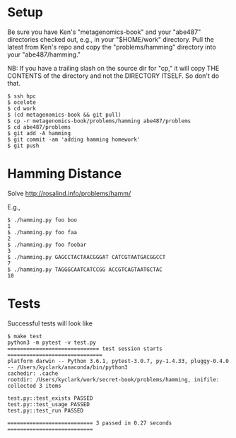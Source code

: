 # Setup

Be sure you have Ken's "metagenomics-book" and your "abe487" directories
checked out, e.g., in your "$HOME/work" directory.  Pull the latest from Ken's
repo and copy the "problems/hamming" directory into your "abe487/hamming."

NB: If you have a trailing slash on the source dir for "cp," it will copy
THE CONTENTS of the directory and not the DIRECTORY ITSELF.  So don't do that.

```
$ ssh hpc
$ ocelote
$ cd work
$ (cd metagenomics-book && git pull)
$ cp -r metagenomics-book/problems/hamming abe487/problems
$ cd abe487/problems
$ git add -A hamming
$ git commit -am 'adding hamming homework'
$ git push
```

# Hamming Distance

Solve http://rosalind.info/problems/hamm/

E.g.,

```
$ ./hamming.py foo boo
1
$ ./hamming.py foo faa
2
$ ./hamming.py foo foobar
3
$ ./hamming.py GAGCCTACTAACGGGAT CATCGTAATGACGGCCT
7
$ ./hamming.py TAGGGCAATCATCCGG ACCGTCAGTAATGCTAC
10
```

# Tests

Successful tests will look like

```
$ make test
python3 -m pytest -v test.py
============================= test session starts ==============================
platform darwin -- Python 3.6.1, pytest-3.0.7, py-1.4.33, pluggy-0.4.0 -- /Users/kyclark/anaconda/bin/python3
cachedir: .cache
rootdir: /Users/kyclark/work/secret-book/problems/hamming, inifile:
collected 3 items

test.py::test_exists PASSED
test.py::test_usage PASSED
test.py::test_run PASSED

=========================== 3 passed in 0.27 seconds ===========================
```
